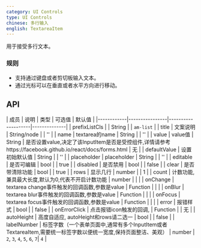 ```yaml
---
category: UI Controls
type: UI Controls
chinese: 多行输入
english: TextareaItem
---
```



用于接受多行文本。

### 规则
- 支持通过键盘或者剪切板输入文本。
- 通过光标可以在垂直或者水平方向进行移动。


## API


| 成员        | 说明           | 类型     |     可选值        | 默认值       |
|------------|----------------|--------------------|--------------|
| prefixListCls    |         | String | |  `am-list`  |
| title    | 文案说明        | String/node |     | '' |
| name    | textarea的name        | String |  |  ''  |
| value    | value值        | String | 是否设置value,决定了该InputItem是否是受控组件,详情请参考https://facebook.github.io/react/docs/forms.html |   无  |
| defaultValue    | 设置初始默认值        | String | |  ''  |
| placeholder      | placeholder        | String |  | ''  |
| editable    | 是否可编辑        | bool | |  true  |
| disabled    | 是否禁用        | bool | |  false  |
| clear      |   是否带清除功能      | bool |   | true  |
| rows      |   显示几行      | number |     | 1 |
| count      |  计数功能,兼具最大长度,默认为0,代表不开启计数功能      | number |  |   |
| onChange    | textarea change事件触发的回调函数,参数是value | Function |   |  |
| onBlur     | textarea blur事件触发的回调函数,参数是value | Function |    | |
| onFocus    | textarea focus事件触发的回调函数,参数是value | Function |   |  |
| error       | 报错样式        | bool | |  false  |
| onErrorClick       | 点击报错icon触发的回调,        | Function | |  无  |
| autoHeight       | 高度自适应, autoHeight和rows请二选一       | bool |  | false  |
| labelNumber        | 标签字数（一个表单页面中,通常有多个InputItem或者TextareaItem,需要统一标签字数以便统一宽度,保持页面整洁、美观）        | number | `2`, `3`, `4`, `5`, `6`, `7`|  `4`  |
